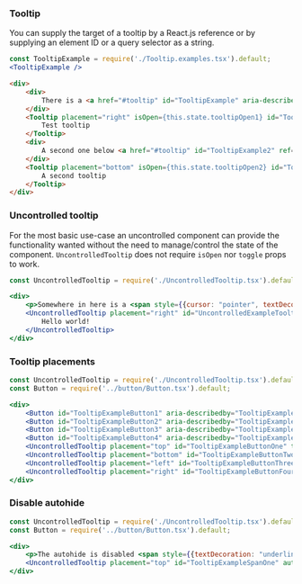 ### Tooltip

You can supply the target of a tooltip by a React.js reference or by supplying an element ID or a query selector as a string.

```jsx noeditor
const TooltipExample = require('./Tooltip.examples.tsx').default;
<TooltipExample />
```
```html static
<div>
    <div>
        There is a <a href="#tooltip" id="TooltipExample" aria-describedby="TooltipOne">tooltip</a> in here.
    </div>
    <Tooltip placement="right" isOpen={this.state.tooltipOpen1} id="TooltipOne" target="TooltipExample" toggle={this.toggle1}>
        Test tooltip
    </Tooltip>
    <div>
        A second one below <a href="#tooltip" id="TooltipExample2" ref={this.ref} aria-describedby="TooltipTwo">this one</a>!
    </div>
    <Tooltip placement="bottom" isOpen={this.state.tooltipOpen2} id="TooltipTwo" target={this.ref} hideArrow toggle={this.toggle2}>
        A second tooltip
    </Tooltip>
</div>
```

### Uncontrolled tooltip

For the most basic use-case an uncontrolled component can provide the functionality wanted without the need to manage/control the state of the component. `UncontrolledTooltip` does not require `isOpen` nor `toggle` props to work.

```jsx
const UncontrolledTooltip = require('./UncontrolledTooltip.tsx').default;

<div>
    <p>Somewhere in here is a <span style={{cursor: "pointer", textDecoration: "underline", color:"blue"}} id="UncontrolledTooltipExample" aria-describedby="UncontrolledExampleTooltip">tooltip</span>.</p>
    <UncontrolledTooltip placement="right" id="UncontrolledExampleTooltip" target="UncontrolledTooltipExample">
        Hello world!
    </UncontrolledTooltip>
</div>
```

### Tooltip placements
```jsx
const UncontrolledTooltip = require('./UncontrolledTooltip.tsx').default;
const Button = require('../button/Button.tsx').default;

<div>
    <Button id="TooltipExampleButton1" aria-describedby="TooltipExampleButtonOne">Top</Button>{' '}
    <Button id="TooltipExampleButton2" aria-describedby="TooltipExampleButtonTwo">Bottom</Button>{' '}
    <Button id="TooltipExampleButton3" aria-describedby="TooltipExampleButtonThree">Left</Button>{' '}
    <Button id="TooltipExampleButton4" aria-describedby="TooltipExampleButtonFour">Right</Button>{' '}
    <UncontrolledTooltip placement="top" id="TooltipExampleButtonOne" target="TooltipExampleButton1">I am above!</UncontrolledTooltip>
    <UncontrolledTooltip placement="bottom" id="TooltipExampleButtonTwo" target="TooltipExampleButton2">I am below!</UncontrolledTooltip>
    <UncontrolledTooltip placement="left" id="TooltipExampleButtonThree" target="TooltipExampleButton3">I am on the left!</UncontrolledTooltip>
    <UncontrolledTooltip placement="right" id="TooltipExampleButtonFour" target="TooltipExampleButton4">I am on the right!</UncontrolledTooltip>
</div>
```

### Disable autohide
```jsx
const UncontrolledTooltip = require('./UncontrolledTooltip.tsx').default;
const Button = require('../button/Button.tsx').default;

<div>
    <p>The autohide is disabled <span style={{textDecoration: "underline", color:"blue"}} id="TooltipExampleSpan1" aria-describedby="TooltipExampleSpanOne">on this one</span>.</p>
    <UncontrolledTooltip placement="top" id="TooltipExampleSpanOne" autohide={false} target="TooltipExampleSpan1">You can select this text!</UncontrolledTooltip>
</div>
```